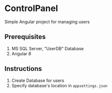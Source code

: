 # ControlPanel
Simple Angular project for managing users

## Prerequisites
1. MS SQL Server, "UserDB" Database
2. Angular 8

## Instructions
1. Create Database for users
2. Specify database's location in `appsettings.json`
